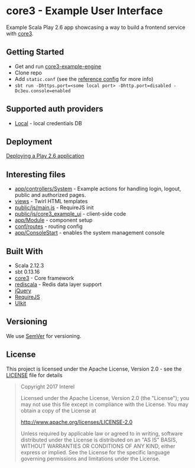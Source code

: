 # core3 - Example User Interface

Example Scala Play 2.6 app showcasing a way to build a frontend service with [core3](https://github.com/Interel-Group/core3).

## Getting Started
* Get and run [core3-example-engine](https://github.com/Interel-Group/core3-example-engine)
* Clone repo
* Add ```static.conf``` (see the [reference config](conf/static_ref.conf) for more info)
* ```sbt run -Dhttps.port=<some local port> -Dhttp.port=disabled -Dc3eu.console=enabled```

## Supported auth providers
* [Local](https://github.com/Interel-Group/core3/wiki) - local credentials DB

## Deployment

[Deploying a Play 2.6 application](https://www.playframework.com/documentation/2.6.x/Production)

## Interesting files
* [app/controllers/System](app/controllers/System.scala) - Example actions for handling login, logout, public and authorized pages.
* [views](app/views) - Twirl HTML templates
* [public/js/main.js](public/js/main.js) - RequireJS init
* [public/js/core3_example_ui](public/js/core3_example_ui) - client-side code
* [app/Module](app/Module.scala) - component setup
* [conf/routes](conf/routes) - routing config
* [app/ConsoleStart](app/ConsoleStart.scala) - enables the system management console

## Built With
* Scala 2.12.3
* sbt 0.13.16
* [core3](https://github.com/Interel-Group/core3) - Core framework
* [rediscala](https://github.com/etaty/rediscala) - Redis data layer support
* [jQuery](https://jquery.com/)
* [RequireJS](http://requirejs.org/)
* [UIkit](https://getuikit.com/)

## Versioning
We use [SemVer](http://semver.org/) for versioning.

## License
This project is licensed under the Apache License, Version 2.0 - see the [LICENSE](LICENSE) file for details

> Copyright 2017 Interel
>
> Licensed under the Apache License, Version 2.0 (the "License");
> you may not use this file except in compliance with the License.
> You may obtain a copy of the License at
>
> http://www.apache.org/licenses/LICENSE-2.0
>
> Unless required by applicable law or agreed to in writing, software
> distributed under the License is distributed on an "AS IS" BASIS,
> WITHOUT WARRANTIES OR CONDITIONS OF ANY KIND, either express or implied.
> See the License for the specific language governing permissions and
> limitations under the License.
